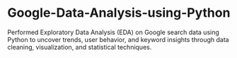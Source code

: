 # Google-Data-Analysis-using-Python
Performed Exploratory Data Analysis (EDA) on Google search data using Python to uncover trends, user behavior, and keyword insights through data cleaning, visualization, and statistical techniques.
